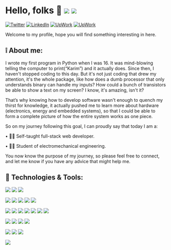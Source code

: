 
# Hello, folks 👋 ![](https://img.shields.io/github/followers/karimGeh) ![](https://visitor-badge.glitch.me/badge?page_id=karimGeh.karimGeh)

[![Twitter][1.2]][1] [![LinkedIn][2.2]][2] [![UpWork][3.2]][3] [![UpWork][4.2]][4] 

Welcome to my profile, hope you will find something interesting in here.

## ❕ About me:
I wrote my first program in Python when I was 16. It was mind-blowing telling the computer to print(“Karim”) and it actually does. Since then, I haven't stopped coding to this day. But it's not just coding that drew my attention, it's the whole package, like how does a dumb processor that only understands binary can handle my inputs? How could a bunch of transistors be able to show a text on my screen? I know, it's amazing, isn't it?

That’s why knowing how to develop software wasn't enough to quench my thirst for knowledge, it actually pushed me to learn more about hardware (electronics, energy and embedded systems), so that I could be able to form a complete picture of how the entire system works as one piece.

So on my journey following this goal, I can proudly say that today I am a:

• 👨‍💻 Self-taught full-stack web developer.

• 👨‍🔬 Student of electromechanical engineering.

You now know the purpose of my journey, so please feel free to connect, and let me know if you have any advice that might help me.


## 🔧 Technologies & Tools:

![](https://img.shields.io/badge/OS-Windows%20|%20Linux-informational?style=flat&logo=Linux&logoColor=white&color=0A66C2) ![](https://img.shields.io/badge/Editor-Visual%20Studio%20Code-informational?style=flat&logo=Visual%20Studio%20Code&logoColor=white&color=0A66C2) ![](https://img.shields.io/badge/Browser-Firefox-informational?style=flat&logo=Firefox&logoColor=white&color=0A66C2)

![](https://img.shields.io/badge/Code-TypeScript-informational?style=flat&logo=typescript&logoColor=white&color=3178C6) ![](https://img.shields.io/badge/Code-JavaScript-informational?style=flat&logo=javascript&logoColor=white&color=F7DF1E) ![](https://img.shields.io/badge/Code-Python-informational?style=flat&logo=python&logoColor=white&color=3776AB) ![](https://img.shields.io/badge/Code-PHP-informational?style=flat&logo=php&logoColor=white&color=777BB4) ![](https://img.shields.io/badge/Code-Node.js-informational?style=flat&logo=Node.js&logoColor=white&color=339933)

![](https://img.shields.io/badge/FW-React-informational?style=flat&logo=react&logoColor=white&color=61DAFB) ![](https://img.shields.io/badge/FW-Next.js-informational?style=flat&logo=next.js&logoColor=white&color=000000) ![](https://img.shields.io/badge/FW-Redux-informational?style=flat&logo=redux&logoColor=white&color=764ABC) ![](https://img.shields.io/badge/FW-Express-informational?style=flat&logo=Express&logoColor=white&color=000000) ![](https://img.shields.io/badge/FW-Firebase-informational?style=flat&logo=Firebase&logoColor=white&color=FFCA28) ![](https://img.shields.io/badge/FW-Handlebars-informational?style=flat&logo=Handlebars.js&logoColor=white&color=000000) ![](https://img.shields.io/badge/FW-Socket.io-informational?style=flat&logo=Socket.io&logoColor=white&color=010101)

![](https://img.shields.io/badge/DB-MongoDB-informational?style=flat&logo=MongoDB&logoColor=white&color=47A248) ![](https://img.shields.io/badge/DB-PostgreSQL-informational?style=flat&logo=PostgreSQL&logoColor=white&color=4169E1) ![](https://img.shields.io/badge/cloud-Digitalocean-informational?style=flat&logo=Digitalocean&logoColor=white&color=0080FF) ![](https://img.shields.io/badge/cloud-Heroku-informational?style=flat&logo=Heroku&logoColor=white&color=430098)

![](https://img.shields.io/badge/design-Figma-informational?style=flat&logo=Figma&logoColor=white&color=F24E1E) ![](https://img.shields.io/badge/design-Photoshop-informational?style=flat&logo=Adobe%20Photoshop&logoColor=white&color=31A8FF) ![](https://img.shields.io/badge/design-Illustrator-informational?style=flat&logo=Adobe%20Illustrator&logoColor=white&color=FF9A00)

![](https://img.shields.io/badge/electronic-Arduino-informational?style=flat&logo=Arduino&logoColor=white&color=00979D)


[1.2]: https://img.shields.io/badge/Twitter-@karimGeh?style=flat&logo=Twitter&logoColor=white&color=1D9BF0
[2.2]: https://img.shields.io/badge/LinkedIn-Karim%20G?style=flat&logo=LinkedIn&logoColor=white&color=0A66C2
[3.2]: https://img.shields.io/badge/UpWork-Karim%20G?style=flat&logo=Upwork&logoColor=white&color=14A800
[4.2]: https://img.shields.io/badge/Email-@karimGeh?style=flat&logo=Mail.Ru&logoColor=white&color=005FF9

[1]: https://twitter.com/karimGeh
[2]: https://www.linkedin.com/in/karim-gehad/
[3]: https://www.upwork.com/freelancers/~0139e8dbc9c723a93a
[4]: mailto:karimgehad@outlook.com
